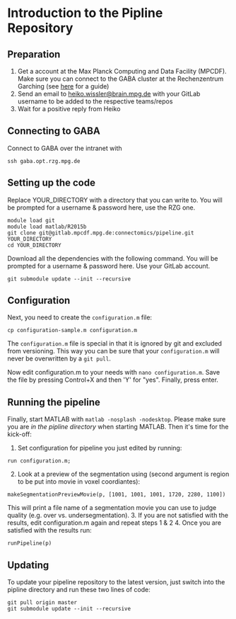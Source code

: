 Introduction to the Pipline Repository
======================================


Preparation
-----------
1. Get a account at the Max Planck Computing and Data Facility (MPCDF). Make sure you can connect to the GABA cluster at the Rechenzentrum Garching (see [here](https://wiki.hest.brain.mpg.de/doku.php?id=knowledge:organization:it:connecting_to_garching) for a guide)
2. Send an email to heiko.wissler@brain.mpg.de with your GitLab username to be added to the respective teams/repos
3. Wait for a positive reply from Heiko


Connecting to GABA
------------------

Connect to GABA over the intranet with
```
ssh gaba.opt.rzg.mpg.de
```


Setting up the code
-------------------

Replace YOUR_DIRECTORY with a directory that you can write to.
You will be prompted for a username & password here, use the RZG one.
```
module load git
module load matlab/R2015b
git clone git@gitlab.mpcdf.mpg.de:connectomics/pipeline.git YOUR_DIRECTORY
cd YOUR_DIRECTORY
```

Download all the dependencies with the following command. You will be prompted for a username & password here. Use your GitLab account.
```
git submodule update --init --recursive
```


Configuration
-------------

Next, you need to create the `configuration.m` file:
```
cp configuration-sample.m configuration.m
```

The `configuration.m` file is special in that it is ignored by git and excluded from versioning. This way you can be sure that your `configuration.m` will never be overwritten by a `git pull`.

Now edit configuration.m to your needs with `nano configuration.m`. Save the file
by pressing Control+X and then 'Y' for "yes". Finally, press enter.


Running the pipeline
--------------------

Finally, start MATLAB with `matlab -nosplash -nodesktop`. Please make sure you are *in the pipline directory* when starting MATLAB. Then it's time for the kick-off:

1. Set configuration for pipeline you just edited by running:
```
run configuration.m;
```
2. Look at a preview of the segmentation using (second argument is region to be put into movie in voxel coordiantes): 
```
makeSegmentationPreviewMovie(p, [1001, 1001, 1001, 1720, 2280, 1100])
```
This will print a file name of a segmentation movie you can use to judge quality (e.g. over vs. undersegmentation).
3. If you are not satisfied with the results, edit configuration.m again and repeat steps 1 & 2
4. Once you are satisfied with the results run:
```
runPipeline(p)
```

Updating
--------

To update your pipeline repository to the latest version, just switch into the pipline directory and run these two lines of code:
```
git pull origin master
git submodule update --init --recursive
```
